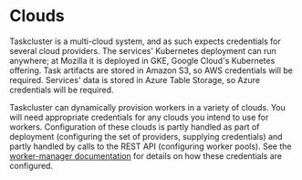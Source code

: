 # Clouds

Taskcluster is a multi-cloud system, and as such expects credentials for several cloud providers.
The services' Kubernetes deployment can run anywhere; at Mozilla it is deployed in GKE, Google Cloud's Kubernetes offering.
Task artifacts are stored in Amazon S3, so AWS credentials will be required.
Services' data is stored in Azure Table Storage, so Azure credentials will be required.

Taskcluster can dynamically provision workers in a variety of clouds.
You will need appropriate credentials for any clouds you intend to use for workers.
Configuration of these clouds is partly handled as part of deployment (configuring the set of providers, supplying credentials) and partly handled by calls to the REST API (configuring worker pools).
See the [worker-manager documentation](https://docs.taskcluster.net/docs/reference/core/worker-manager) for details on how these credentials are configured.

